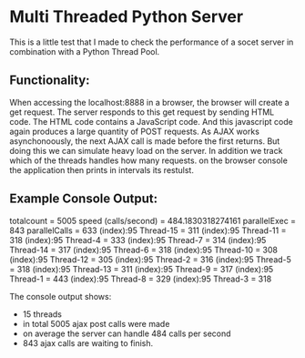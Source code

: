 # Multi Threaded Python Server

This is a little test that I made to check the performance of a socet server in combination with a Python Thread Pool. 

## Functionality:

When accessing the localhost:8888 in a browser, the browser will create a get request. The server responds to this get request by sending HTML code. The HTML code contains a JavaScript code. And this javascript code again produces a large quantity of POST requests. As AJAX works asynchonoously, the next AJAX call is made before the first returns. But doing this we can simulate heavy load on the server. In addition we track which of the threads handles how many requests. on the browser console the application then prints in intervals its restulst. 

## Example Console Output:

totalcount = 5005 speed (calls/second) = 484.1830318274161 parallelExec = 843 parallelCalls = 633
(index):95     Thread-15 = 311
(index):95     Thread-11 = 318
(index):95     Thread-4 = 333
(index):95     Thread-7 = 314
(index):95     Thread-14 = 317
(index):95     Thread-6 = 318
(index):95     Thread-10 = 308
(index):95     Thread-12 = 305
(index):95     Thread-2 = 316
(index):95     Thread-5 = 318
(index):95     Thread-13 = 311
(index):95     Thread-9 = 317
(index):95     Thread-1 = 443
(index):95     Thread-8 = 329
(index):95     Thread-3 = 318

The console output shows:

- 15 threads
- in total 5005 ajax post calls were made
- on average the server can handle 484 calls per second
- 843 ajax calls are waiting to finish. 

